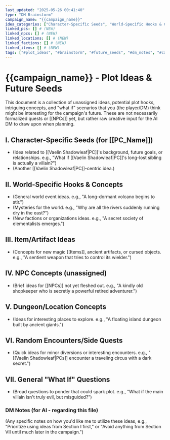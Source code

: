 ```yaml
---
last_updated: "2025-05-26 00:41:40"
type: "DM Brainstorm"
campaign_name: "{{campaign_name}}"
idea_categories: ["Character-Specific Seeds", "World-Specific Hooks & Concepts", "Item/Artifact Ideas", "NPC Concepts", "Dungeon/Location Concepts", "Random Encounters/Side Quests", "General \"What If\" Questions"] # (NEW)
linked_pcs: [] # (NEW)
linked_npcs: [] # (NEW)
linked_locations: [] # (NEW)
linked_factions: [] # (NEW)
linked_items: [] # (NEW)
tags: ["#plot_ideas", "#brainstorm", "#future_seeds", "#dm_notes", "#campaign_planning", "#creative_input", "#plot_hooks"] # (NEW/ENHANCED)
---
```

# {{campaign_name}} - Plot Ideas & Future Seeds

This document is a collection of unassigned ideas, potential plot hooks, intriguing concepts, and "what if" scenarios that you (the player/DM) think might be interesting for the campaign's future. These are not necessarily formalized quests or [[NPCs]] yet, but rather raw creative input for the AI DM to draw upon when planning.

## I. Character-Specific Seeds (for [[PC_Name]])
* (Idea related to [[Vaelin Shadowleaf|PC]]'s background, future goals, or relationships. e.g., "What if [[Vaelin Shadowleaf|PC]]'s long-lost sibling is actually a villain?")
* (Another [[Vaelin Shadowleaf|PC]]-centric idea.)

## II. World-Specific Hooks & Concepts
* (General world event ideas. e.g., "A long-dormant volcano begins to stir.")
* (Mysteries for the world. e.g., "Why are all the rivers suddenly running dry in the east?")
* (New factions or organizations ideas. e.g., "A secret society of elementalists emerges.")

## III. Item/Artifact Ideas
* (Concepts for new magic [[Items]], ancient artifacts, or cursed objects. e.g., "A sentient weapon that tries to control its wielder.")

## IV. NPC Concepts (unassigned)
* (Brief ideas for [[NPCs]] not yet fleshed out. e.g., "A kindly old shopkeeper who is secretly a powerful retired adventurer.")

## V. Dungeon/Location Concepts
* (Ideas for interesting places to explore. e.g., "A floating island dungeon built by ancient giants.")

## VI. Random Encounters/Side Quests
* (Quick ideas for minor diversions or interesting encounters. e.g., "[[Vaelin Shadowleaf|PCs]] encounter a traveling circus with a dark secret.")

## VII. General "What If" Questions
* (Broad questions to ponder that could spark plot. e.g., "What if the main villain isn't truly evil, but misguided?")

### DM Notes (for AI - regarding this file)
(Any specific notes on how you'd like me to utilize these ideas, e.g., "Prioritize using ideas from Section I first," or "Avoid anything from Section VII until much later in the campaign.")